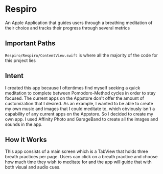 # Respiro
An Apple Application that guides users through a breathing meditation of their choice and tracks their progress through several metrics

## Important Paths 
`Respiro/Respiro/ContentView.swift` is where all the majority of the code for this project lies

## Intent
I created this app because I oftentimes find myself seeking a quick meditation to complete between Pomodoro-Method cycles in order to stay focused. The current apps on the Appstore don't offer the amount of customization that I desired. As an example, I wanted to be able to create my own music and images that I could meditate to, which obviously isn't a capability of any current apps on the Appstore. So I decided to create my own app. I used Affinity Photo and GarageBand to create all the images and sounds in the app. 

## How it Works
This app consists of a main screen which is a TabView that holds three breath practices per page. Users can click on a breath practice and choose how much time they wish to meditate for and the app will guide that with both visual and audio cues.
